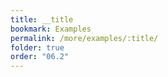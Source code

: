 ```yaml
---
title: __title
bookmark: Examples
permalink: /more/examples/:title/
folder: true
order: "06.2"
---
```

